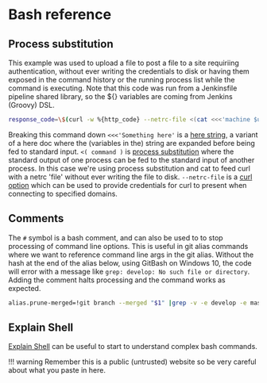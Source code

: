 # Bash reference

## Process substitution

This example was used to upload a file to post a file to a site requiriing authentication, without ever writing the credentials to disk or having them exposed in the command history or the running process list while the command is executing. Note that this code was run from a Jenkinsfile pipeline shared library, so the ${} variables are coming from Jenkins (Groovy) DSL.

```bash
response_code=\$(curl -w %{http_code} --netrc-file <(cat <<<'machine $uploadDomain login ${Username} password ${Password}') -sS --upload-file ${filename} '${uploadUrl}')
```

Breaking this command down
`<<<'Something here'` is a [here string](https://www.tldp.org/LDP/abs/html/x17837.html), a variant of a here doc where the (variables in the) string are expanded before being fed to standard input.
 `<( command )` is [process substitution](http://tldp.org/LDP/abs/html/process-sub.html) where the standard output of one process can be fed to the standard input of another process. In this case we're using process substitution and cat to feed curl with a netrc 'file' without ever writing the file to disk.
 `--netrc-file` is a [curl option](https://ec.haxx.se/usingcurl-netrc.html) which can be used to provide credentials for curl to present when connecting to specified domains.

## Comments

The `#` symbol is a bash comment, and can also be used to to stop processing of command line options. This is useful in git alias commands where we want to reference command line args in the git alias. Without the hash at the end of the alias below, using GitBash on Windows 10, the code will error with a message like `grep: develop: No such file or directory`. Adding the comment halts processing and the command works as expected. 

```bash
alias.prune-merged=!git branch --merged "$1" |grep -v -e develop -e master -e "$1" #
```

## Explain Shell
[Explain Shell](https://explainshell.com/) can be useful to start to understand complex bash commands. 

!!! warning
    Remember this is a public (untrusted) website so be very careful about what you paste in here. 

